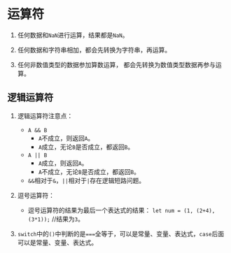 # 运算符

1. 任何数据和`NaN`进行运算，结果都是`NaN`。

2. 任何数据和字符串相加，都会先转换为字符串，再运算。

3. 任何非数值类型的数据参加算数运算， 都会先转换为数值类型数据再参与运算。

## 逻辑运算符

1. 逻辑运算符注意点：
    - `A && B`
        - `A`不成立，则返回`A`。
        - `A`成立，无论`B`是否成立，都返回`B`。
    - `A || B`
        - `A`成立，则返回`A`。
        - `A`不成立，无论`B`是否成立，都返回`B`。
    - `&&`相对于`&`，`||`相对于`|`存在逻辑短路问题。
    
2. 逗号运算符：
    - 逗号运算符的结果为最后一个表达式的结果： `let num = (1, (2+4), (3*1));`  //结果为`3`。
    
3. `switch`中的`()`中判断的是`===`全等于，可以是常量、变量、表达式，`case`后面可以是常量、变量、表达式。
